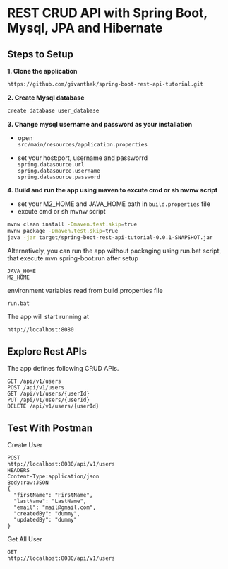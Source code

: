 # REST CRUD API with Spring Boot, Mysql, JPA and Hibernate 

## Steps to Setup

**1. Clone the application**

```bash
https://github.com/givanthak/spring-boot-rest-api-tutorial.git
```

**2. Create Mysql database**

```bash
create database user_database
```

**3. Change mysql username and password as  your installation**

+ open   
`src/main/resources/application.properties`  

+ set your host:port, username and passworrd  
`spring.datasource.url`  
`spring.datasource.username`  
`spring.datasource.password` 


**4. Build and run the app using maven to excute cmd or sh mvnw script**

+ set your M2_HOME and JAVA_HOME path in `build.properties` file
+ excute cmd or sh mvnw script

```bash
mvnw clean install -Dmaven.test.skip=true
mvnw package -Dmaven.test.skip=true
java -jar target/spring-boot-rest-api-tutorial-0.0.1-SNAPSHOT.jar

```

Alternatively, you can run the app without packaging using run.bat script, that execute mvn spring-boot:run after setup  

```
JAVA_HOME 
M2_HOME
```
environment variables read from  build.prroperties file

```
run.bat
```

The app will start running at

```
http://localhost:8080
```

## Explore Rest APIs

The app defines following CRUD APIs.

    GET /api/v1/users    
    POST /api/v1/users
    GET /api/v1/users/{userId}
    PUT /api/v1/users/{userId}
    DELETE /api/v1/users/{userId}       


## Test With Postman

Create User

```
POST
http://localhost:8080/api/v1/users
HEADERS
Content-Type:application/json
Body:raw:JSON
{
  "firstName": "FirstName",
  "lastName": "LastName",
  "email": "mail@gmail.com",
  "createdBy": "dummy",
  "updatedBy": "dummy"
}
```



Get All User

```
GET
http://localhost:8080/api/v1/users
```